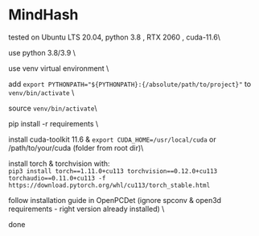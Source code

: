 # MindHash

tested on Ubuntu LTS 20.04, python 3.8 , RTX 2060 , cuda-11.6\

use python 3.8/3.9 \

use venv virtual environment \

add `export PYTHONPATH="${PYTHONPATH}:{/absolute/path/to/project}"` to `venv/bin/activate` \

source `venv/bin/activate`\

pip install -r requirements \

install cuda-toolkit 11.6 & `export CUDA_HOME=/usr/local/cuda` or /path/to/your/cuda (folder from root dir)\

install torch & torchvision with:\
`pip3 install torch==1.11.0+cu113 torchvision==0.12.0+cu113 torchaudio==0.11.0+cu113 -f https://download.pytorch.org/whl/cu113/torch_stable.html`

follow installation guide in OpenPCDet (ignore spconv & open3d requirements - right version already installed) \

done